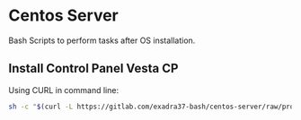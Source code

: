 # Centos Server

Bash Scripts to perform tasks after OS installation.

## Install Control Panel Vesta CP

Using CURL in command line:

```bash
sh -c "$(curl -L https://gitlab.com/exadra37-bash/centos-server/raw/prototype/src/centos7/auto-install-vestacp.sh)"
```

